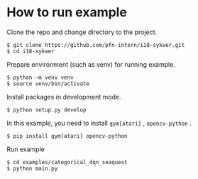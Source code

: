 # How to run example
Clone the repo and change directory to the project.
```
$ git clone https://github.com/pfn-intern/i18-sykwer.git
$ cd i18-sykwer
```

Prepare environment (such as venv) for running example.
```
$ python -m venv venv
$ source venv/bin/activate
```

Install packages in development mode.
```
$ python setup.py develop
```

In this example, you need to install `gym[atari]` , `opencv-python` .
```
$ pip install gym[atari] opencv-python
```

Run example
```
$ cd examples/categorical_dqn_seaquest
$ python main.py
```
